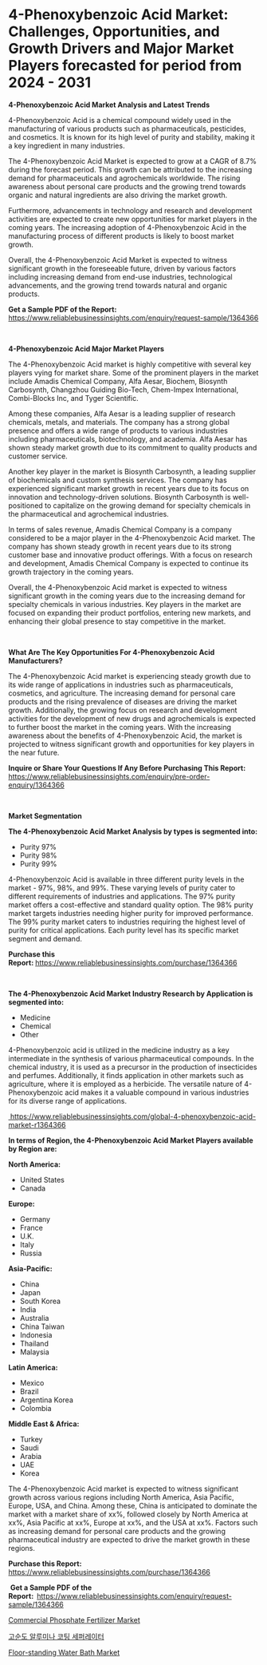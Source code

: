 <p><h1>4-Phenoxybenzoic Acid Market: Challenges, Opportunities, and Growth Drivers and Major Market Players forecasted for period from 2024 - 2031</h1></p><p><strong>4-Phenoxybenzoic Acid Market Analysis and Latest Trends</strong></p>
<p><p>4-Phenoxybenzoic Acid is a chemical compound widely used in the manufacturing of various products such as pharmaceuticals, pesticides, and cosmetics. It is known for its high level of purity and stability, making it a key ingredient in many industries.</p><p>The 4-Phenoxybenzoic Acid Market is expected to grow at a CAGR of 8.7% during the forecast period. This growth can be attributed to the increasing demand for pharmaceuticals and agrochemicals worldwide. The rising awareness about personal care products and the growing trend towards organic and natural ingredients are also driving the market growth.</p><p>Furthermore, advancements in technology and research and development activities are expected to create new opportunities for market players in the coming years. The increasing adoption of 4-Phenoxybenzoic Acid in the manufacturing process of different products is likely to boost market growth.</p><p>Overall, the 4-Phenoxybenzoic Acid Market is expected to witness significant growth in the foreseeable future, driven by various factors including increasing demand from end-use industries, technological advancements, and the growing trend towards natural and organic products.</p></p>
<p><strong>Get a Sample PDF of the Report:&nbsp;</strong> <a href="https://www.reliablebusinessinsights.com/enquiry/request-sample/1364366">https://www.reliablebusinessinsights.com/enquiry/request-sample/1364366</a></p>
<p>&nbsp;</p>
<p><strong>4-Phenoxybenzoic Acid Major Market Players</strong></p>
<p><p>The 4-Phenoxybenzoic Acid market is highly competitive with several key players vying for market share. Some of the prominent players in the market include Amadis Chemical Company, Alfa Aesar, Biochem, Biosynth Carbosynth, Changzhou Guiding Bio-Tech, Chem-Impex International, Combi-Blocks Inc, and Tyger Scientific. </p><p>Among these companies, Alfa Aesar is a leading supplier of research chemicals, metals, and materials. The company has a strong global presence and offers a wide range of products to various industries including pharmaceuticals, biotechnology, and academia. Alfa Aesar has shown steady market growth due to its commitment to quality products and customer service.</p><p>Another key player in the market is Biosynth Carbosynth, a leading supplier of biochemicals and custom synthesis services. The company has experienced significant market growth in recent years due to its focus on innovation and technology-driven solutions. Biosynth Carbosynth is well-positioned to capitalize on the growing demand for specialty chemicals in the pharmaceutical and agrochemical industries.</p><p>In terms of sales revenue, Amadis Chemical Company is a company considered to be a major player in the 4-Phenoxybenzoic Acid market. The company has shown steady growth in recent years due to its strong customer base and innovative product offerings. With a focus on research and development, Amadis Chemical Company is expected to continue its growth trajectory in the coming years.</p><p>Overall, the 4-Phenoxybenzoic Acid market is expected to witness significant growth in the coming years due to the increasing demand for specialty chemicals in various industries. Key players in the market are focused on expanding their product portfolios, entering new markets, and enhancing their global presence to stay competitive in the market.</p></p>
<p>&nbsp;</p>
<p><strong>What Are The Key Opportunities For 4-Phenoxybenzoic Acid Manufacturers?</strong></p>
<p><p>The 4-Phenoxybenzoic Acid market is experiencing steady growth due to its wide range of applications in industries such as pharmaceuticals, cosmetics, and agriculture. The increasing demand for personal care products and the rising prevalence of diseases are driving the market growth. Additionally, the growing focus on research and development activities for the development of new drugs and agrochemicals is expected to further boost the market in the coming years. With the increasing awareness about the benefits of 4-Phenoxybenzoic Acid, the market is projected to witness significant growth and opportunities for key players in the near future.</p></p>
<p><strong>Inquire or Share Your Questions If Any Before Purchasing This Report:</strong> <a href="https://www.reliablebusinessinsights.com/enquiry/pre-order-enquiry/1364366">https://www.reliablebusinessinsights.com/enquiry/pre-order-enquiry/1364366</a></p>
<p>&nbsp;</p>
<p><strong>Market Segmentation</strong></p>
<p><strong>The 4-Phenoxybenzoic Acid Market Analysis by types is segmented into:</strong></p>
<p><ul><li>Purity 97%</li><li>Purity 98%</li><li>Purity 99%</li></ul></p>
<p><p>4-Phenoxybenzoic Acid is available in three different purity levels in the market - 97%, 98%, and 99%. These varying levels of purity cater to different requirements of industries and applications. The 97% purity market offers a cost-effective and standard quality option. The 98% purity market targets industries needing higher purity for improved performance. The 99% purity market caters to industries requiring the highest level of purity for critical applications. Each purity level has its specific market segment and demand.</p></p>
<p><strong>Purchase this Report:&nbsp;</strong><a href="https://www.reliablebusinessinsights.com/purchase/1364366">https://www.reliablebusinessinsights.com/purchase/1364366</a></p>
<p>&nbsp;</p>
<p><strong>The 4-Phenoxybenzoic Acid Market Industry Research by Application is segmented into:</strong></p>
<p><ul><li>Medicine</li><li>Chemical</li><li>Other</li></ul></p>
<p><p>4-Phenoxybenzoic acid is utilized in the medicine industry as a key intermediate in the synthesis of various pharmaceutical compounds. In the chemical industry, it is used as a precursor in the production of insecticides and perfumes. Additionally, it finds application in other markets such as agriculture, where it is employed as a herbicide. The versatile nature of 4-Phenoxybenzoic acid makes it a valuable compound in various industries for its diverse range of applications.</p></p>
<p><a href="https://www.reliablebusinessinsights.com/global-4-phenoxybenzoic-acid-market-r1364366">&nbsp;https://www.reliablebusinessinsights.com/global-4-phenoxybenzoic-acid-market-r1364366</a></p>
<p><strong>In terms of Region, the 4-Phenoxybenzoic Acid Market Players available by Region are:</strong></p>
<p>
    <p> <strong> North America: </strong>
        <ul>
            <li>United States</li>
            <li>Canada</li>
        </ul>
        </p> 
    <p> <strong> Europe: </strong>
        <ul>
            <li>Germany</li>
            <li>France</li>
            <li>U.K.</li>
            <li>Italy</li>
            <li>Russia</li>
        </ul>
        </p> 
    <p> <strong> Asia-Pacific: </strong>
        <ul>
            <li>China</li>
            <li>Japan</li>
            <li>South Korea</li>
            <li>India</li>
            <li>Australia</li>
            <li>China Taiwan</li>
            <li>Indonesia</li>
            <li>Thailand</li>
            <li>Malaysia</li>
        </ul>
        </p> 
    <p> <strong> Latin America: </strong>
        <ul>
            <li>Mexico</li>
            <li>Brazil</li>
            <li>Argentina Korea</li>
            <li>Colombia</li>
        </ul>
        </p> 
    <p> <strong> Middle East & Africa: </strong>
        <ul>
            <li>Turkey</li>
            <li>Saudi</li>
            <li>Arabia</li>
            <li>UAE</li>
            <li>Korea</li>
        </ul>
    </p>
    </p>
<p><p>The 4-Phenoxybenzoic Acid market is expected to witness significant growth across various regions including North America, Asia Pacific, Europe, USA, and China. Among these, China is anticipated to dominate the market with a market share of xx%, followed closely by North America at xx%, Asia Pacific at xx%, Europe at xx%, and the USA at xx%. Factors such as increasing demand for personal care products and the growing pharmaceutical industry are expected to drive the market growth in these regions.</p></p>
<p><strong>Purchase this Report: </strong><a href="https://www.reliablebusinessinsights.com/purchase/1364366">https://www.reliablebusinessinsights.com/purchase/1364366</a></p>
<p>&nbsp;<strong>Get a Sample PDF of the Report:&nbsp;&nbsp;</strong><a href="https://www.reliablebusinessinsights.com/enquiry/request-sample/1364366">https://www.reliablebusinessinsights.com/enquiry/request-sample/1364366</a></p>
<p><strong></strong></p>
<p><p><a href="https://github.com/muhammadasraf467/Market-Research-Report-List-1/blob/main/commercial-phosphate-fertilizer-market.md">Commercial Phosphate Fertilizer Market</a></p><p><a href="https://medium.com/@bruceabernathy2022/%EA%B3%A0%EC%88%9C%EB%8F%84%EC%95%8C%EB%A3%A8%EB%AF%B8%EB%82%98-%EC%BD%94%ED%8C%85-%EC%84%B8%ED%8D%BC%EB%A0%88%EC%9D%B4%ED%84%B0-%EC%8B%9C%EC%9E%A5-%EB%B3%B4%EA%B3%A0%EC%84%9C-%EC%A0%9C%ED%92%88-%EC%9C%A0%ED%98%95-%ED%8F%B4%EB%A6%AC%EC%98%AC%EB%A0%88%ED%95%80-%EC%84%B8%ED%8D%BC%EB%A0%88%EC%9D%B4%ED%84%B0-%ED%8F%B4%EB%A6%AC%EC%97%90%EC%8A%A4%ED%84%B0-%EB%B6%80%EC%A7%81%ED%8F%AC-%EC%B5%9C%EC%A2%85-%EC%82%AC%EC%9A%A9-%EC%86%8C%EB%B9%84%EC%9E%90-%EC%A0%84%EC%9E%90%EC%A0%9C%ED%92%88-%ED%8C%8C%EC%9B%8C-%EB%B0%B0%ED%84%B0%EB%A6%AC-%EC%82%B0%EC%97%85-%EB%B0%8F-%EC%97%90%EB%84%88%EC%A7%80-%EC%A0%80%EC%9E%A5-%EC%A7%80%EC%97%AD%EB%B3%84-6569296cf1c1">고순도 알루미나 코팅 세퍼레이터</a></p><p><a href="https://view.publitas.com/reportprime-1/analyzing-floor-standing-water-bath-market-dynamics-and-growth-drivers-and-forecasted-for-period-from-2024-to-2031/">Floor-standing Water Bath Market</a></p></p>